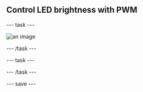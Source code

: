 ## Control LED brightness with PWM

--- task ---
 
![an image](images/example.png)

--- /task ---

--- task ---


--- /task ---

--- save ---
